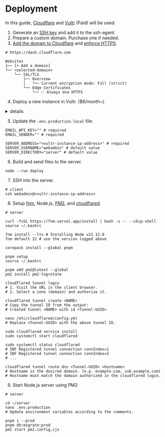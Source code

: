 # Deployment

In this guide, [Cloudflare] and [Vultr] (Paid) will be used.

[Cloudflare]: https://www.cloudflare.com/
[Vultr]: https://www.vultr.com/

1. Generate an [SSH key] and add it to the ssh-agent.
2. Prepare a custom domain. Purchase one if needed.
3. [Add the domain to Cloudflare](https://developers.cloudflare.com/fundamentals/setup/manage-domains/add-site/) and [enforce HTTPS](https://developers.cloudflare.com/ssl/edge-certificates/additional-options/always-use-https/).

```
# https://dash.cloudflare.com

Websites
├── [+ Add a domain]
└── <selected-domain>
    └── SSL/TLS
        ├── Overview
        │   └── Current encryption mode: Full (strict)
        └── Edge Certificates
            └── ✅ Always Use HTTPS
```

4. Deploy a new instance in Vultr. ($6/month~)

[SSH key]: https://docs.github.com/en/authentication/connecting-to-github-with-ssh/generating-a-new-ssh-key-and-adding-it-to-the-ssh-agent

<details>
   <summary>details</summary>

## Deploy a new instance in Vultr

- Create a new [firewall group](https://my.vultr.com/firewall/) with a 'SSH Only' description.
- Add the default rule to create the following inbound rules:

| Action | Protocol | Port (or range) | Source (IPv4) |
| ------ | -------- | --------------- | ------------- |
| accept | SSH      | 22              | 0.0.0.0/0     |

- Deploy a new [instance](https://my.vultr.com/deploy/) with the following options:

| Item                | Value                                       |
| ------------------- | ------------------------------------------- |
| Location            | Any                                         |
| Type                | Shared CPU                                  |
| Plan                | `vc2-1c-1gb` ($5/month)                     |
| Operating System    | Rocky Linux 9 x64                           |
| SSH Keys            | None                                        |
| Firewall Group      | SSH Only                                    |
| Additional Features | ✅ Public IPv4<br />✅ Cloud-Init User-Data |

- Add the following content into the Cloud-Init user data text field.
- Add your SSH public key(s) to the `ssh_authorized_keys` array.

```yaml
#cloud-config

disable_root: true
ssh_pwauth: false

users:
  - default
  - name: webadmin
    shell: /bin/bash
    lock_passwd: true
    sudo:
      - 'ALL=(ALL) NOPASSWD:/bin/cloudflared service install'
      - 'ALL=(ALL) NOPASSWD:/bin/systemctl * cloudflared'
      - 'ALL=(ALL) NOPASSWD:/bin/systemctl * nginx'
      - 'ALL=(ALL) NOPASSWD:/usr/sbin/nginx'
    ssh_authorized_keys:
      - ssh-rsa AAAAB3... # add actual key(s)

yum_repos:
  cloudflared-stable:
    # Reference https://pkg.cloudflare.com/index.html
    name: cloudflared-stable
    baseurl: https://pkg.cloudflare.com/cloudflared/rpm
    enabled: true
    type: rpm
    gpgcheck: true
    gpgkey: https://pkg.cloudflare.com/cloudflare-ascii-pubkey.gpg

  nginx-stable:
    # Reference http://nginx.org/en/linux_packages.html#RHEL
    name: nginx stable repo
    baseurl: http://nginx.org/packages/centos/$releasever/$basearch/
    enabled: true
    gpgcheck: true
    gpgkey: https://nginx.org/keys/nginx_signing.key
    module_hotfixes: true

package_update: true
package_upgrade: true
package_reboot_if_required: true

packages:
  - cloudflared
  - nginx
  - yum-utils

write_files:
  - path: /etc/cloudflared/config.yml
    content: |
      url: http://localhost:8000
      tunnel: <Tunnel-UUID>
      credentials-file: /home/webadmin/.cloudflared/<Tunnel-UUID>.json

  - path: /etc/nginx/conf.d/default.conf
    content: |
      server {
        listen 8000;

        location / {
          root /home/webadmin/static;
          try_files $uri @sveltekit;
          expires 30d;
        }

        location @sveltekit {
          proxy_pass http://localhost:3000;
        }
      }

  - path: /home/webadmin/.bash_profile
    content: |
      if [ -f ~/.bashrc ]; then
        source ~/.bashrc
      fi

  - path: /home/webadmin/.bashrc
    append: true
    content: |

      # fnm
      export FNM_COREPACK_ENABLED="true"
      FNM_PATH="/home/webadmin/.local/share/fnm"
      if [ -d "$FNM_PATH" ]; then
        export PATH="$FNM_PATH:$PATH"
        eval "$(fnm env --use-on-cd)"
      fi

runcmd:
  - mkdir -p /home/webadmin/static
  - chown -R webadmin:webadmin /home/webadmin
  - chmod 750 /home/webadmin

  - setfacl -m u:webadmin:rw- /etc/cloudflared/config.yml

  - setfacl -m u:webadmin:rwx /etc/nginx/conf.d
  - setfacl -R -m u:webadmin:rw- /etc/nginx/conf.d/*
  - setfacl -d -m u:webadmin:rw- /etc/nginx/conf.d

  - setfacl -m u:webadmin:r-x /var/log/nginx
  - setfacl -R -m u:webadmin:r-- /var/log/nginx/*
  - setfacl -d -m u:webadmin:r-- /var/log/nginx

  - setfacl -m u:nginx:r-x /home/webadmin/static
  - setfacl -R -m u:nginx:r-- /home/webadmin/static/*
  - setfacl -d -m u:nginx:r-- /home/webadmin/static

  - setsebool -P httpd_can_network_connect 1
  - semanage port -a -t http_port_t -p tcp 8000

  - systemctl enable nginx
  - systemctl start nginx
```

</details>

5. Update the `.env.production.local` file:

```shell
EMAIL_API_KEY="" # required
EMAIL_SENDER="" # required

SERVER_ADDRESS="<vultr-instance-ip-address>" # required
SERVER_USERNAME="webadmin" # default value
SERVER_DIRECTORY="server" # default value
```

6. Build and send files to the server.

```shell
node --run deploy
```

7. SSH into the server.

```shell
# client
ssh webadmin@<vultr-instance-ip-address>
```

8. Setup [fnm], Node.js, [PM2], and [cloudflared].

[cloudflared]: https://github.com/cloudflare/cloudflared#readme
[fnm]: https://github.com/Schniz/fnm#readme
[PM2]: https://pm2.keymetrics.io/

```shell
# server

curl -fsSL https://fnm.vercel.app/install | bash -s -- --skip-shell
source ~/.bashrc

fnm install --lts # Installing Node v22.12.0
fnm default 22 # use the version logged above

corepack install --global pnpm

pnpm setup
source ~/.bashrc

pnpm add pm2@latest --global
pm2 install pm2-logrotate

cloudflared tunnel login
# 1. Visit the URL in the client browser.
# 2. Select a zone (domain) and authorize it.

cloudflared tunnel create <NAME>
# Copy the tunnel ID from the output:
# Created tunnel <NAME> with id <Tunnel-UUID>

nano /etc/cloudflared/config.yml
# Replace <Tunnel-UUID> with the above tunnel ID.

sudo cloudflared service install
sudo systemctl start cloudflared

sudo systemctl status cloudflared
# INF Registered tunnel connection connIndex=1
# INF Registered tunnel connection connIndex=2
# ...

cloudflared tunnel route dns <Tunnel-UUID> <hostname>
# Hostname is the desired domain. (e.g. example.com, sub.example.com)
# Hostname must match the domain authorized in the cloudflared login.
```

9. Start Node.js server using PM2

```shell
# server

cd ~/server
nano .env.production
# Update environment variables according to the comments.

pnpm i --prod
pnpm db:migrate:prod
pm2 start pm2.config.cjs
```
